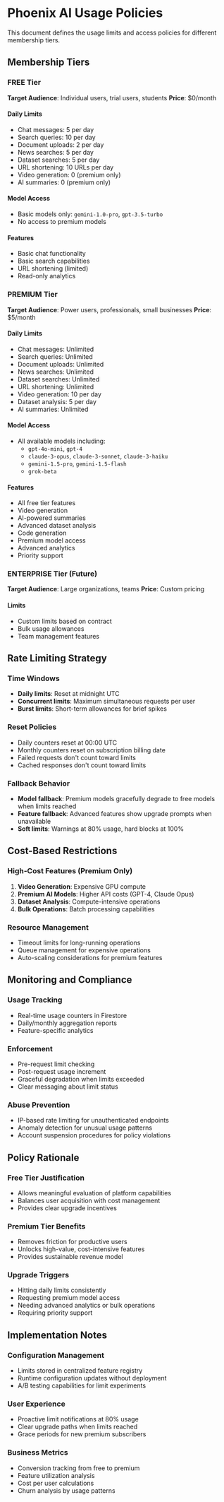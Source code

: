 # Phoenix AI Usage Policies

This document defines the usage limits and access policies for different membership tiers.

## Membership Tiers

### FREE Tier
**Target Audience**: Individual users, trial users, students
**Price**: $0/month

#### Daily Limits
- Chat messages: 5 per day
- Search queries: 10 per day  
- Document uploads: 2 per day
- News searches: 5 per day
- Dataset searches: 5 per day
- URL shortening: 10 URLs per day
- Video generation: 0 (premium only)
- AI summaries: 0 (premium only)

#### Model Access
- Basic models only: `gemini-1.0-pro`, `gpt-3.5-turbo`
- No access to premium models

#### Features
- Basic chat functionality
- Basic search capabilities
- URL shortening (limited)
- Read-only analytics

### PREMIUM Tier  
**Target Audience**: Power users, professionals, small businesses
**Price**: $5/month

#### Daily Limits
- Chat messages: Unlimited
- Search queries: Unlimited
- Document uploads: Unlimited  
- News searches: Unlimited
- Dataset searches: Unlimited
- URL shortening: Unlimited
- Video generation: 10 per day
- Dataset analysis: 5 per day
- AI summaries: Unlimited

#### Model Access
- All available models including:
  - `gpt-4o-mini`, `gpt-4`
  - `claude-3-opus`, `claude-3-sonnet`, `claude-3-haiku`
  - `gemini-1.5-pro`, `gemini-1.5-flash`
  - `grok-beta`

#### Features
- All free tier features
- Video generation
- AI-powered summaries  
- Advanced dataset analysis
- Code generation
- Premium model access
- Advanced analytics
- Priority support

### ENTERPRISE Tier (Future)
**Target Audience**: Large organizations, teams
**Price**: Custom pricing

#### Limits
- Custom limits based on contract
- Bulk usage allowances
- Team management features

## Rate Limiting Strategy

### Time Windows
- **Daily limits**: Reset at midnight UTC
- **Concurrent limits**: Maximum simultaneous requests per user
- **Burst limits**: Short-term allowances for brief spikes

### Reset Policies
- Daily counters reset at 00:00 UTC
- Monthly counters reset on subscription billing date
- Failed requests don't count toward limits
- Cached responses don't count toward limits

### Fallback Behavior
- **Model fallback**: Premium models gracefully degrade to free models when limits reached
- **Feature fallback**: Advanced features show upgrade prompts when unavailable
- **Soft limits**: Warnings at 80% usage, hard blocks at 100%

## Cost-Based Restrictions

### High-Cost Features (Premium Only)
1. **Video Generation**: Expensive GPU compute
2. **Premium AI Models**: Higher API costs (GPT-4, Claude Opus)
3. **Dataset Analysis**: Compute-intensive operations
4. **Bulk Operations**: Batch processing capabilities

### Resource Management
- Timeout limits for long-running operations
- Queue management for expensive operations
- Auto-scaling considerations for premium features

## Monitoring and Compliance

### Usage Tracking
- Real-time usage counters in Firestore
- Daily/monthly aggregation reports
- Feature-specific analytics

### Enforcement
- Pre-request limit checking
- Post-request usage increment
- Graceful degradation when limits exceeded
- Clear messaging about limit status

### Abuse Prevention
- IP-based rate limiting for unauthenticated endpoints
- Anomaly detection for unusual usage patterns
- Account suspension procedures for policy violations

## Policy Rationale

### Free Tier Justification
- Allows meaningful evaluation of platform capabilities
- Balances user acquisition with cost management
- Provides clear upgrade incentives

### Premium Tier Benefits
- Removes friction for productive users
- Unlocks high-value, cost-intensive features
- Provides sustainable revenue model

### Upgrade Triggers
- Hitting daily limits consistently
- Requesting premium model access
- Needing advanced analytics or bulk operations
- Requiring priority support

## Implementation Notes

### Configuration Management
- Limits stored in centralized feature registry
- Runtime configuration updates without deployment
- A/B testing capabilities for limit experiments

### User Experience
- Proactive limit notifications at 80% usage
- Clear upgrade paths when limits reached
- Grace periods for new premium subscribers

### Business Metrics
- Conversion tracking from free to premium
- Feature utilization analysis
- Cost per user calculations
- Churn analysis by usage patterns
